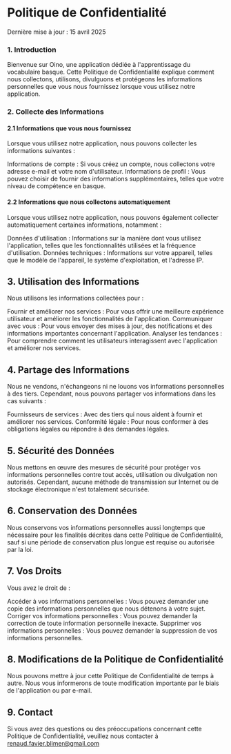 # Politique de Confidentialité
Dernière mise à jour : 15 avril 2025

### 1. Introduction
Bienvenue sur Oino, une application dédiée à l'apprentissage du vocabulaire basque. Cette Politique de Confidentialité explique comment nous collectons, utilisons, divulguons et protégeons les informations personnelles que vous nous fournissez lorsque vous utilisez notre application.

### 2. Collecte des Informations
#### 2.1 Informations que vous nous fournissez
Lorsque vous utilisez notre application, nous pouvons collecter les informations suivantes :

Informations de compte : Si vous créez un compte, nous collectons votre adresse e-mail et votre nom d'utilisateur.
Informations de profil : Vous pouvez choisir de fournir des informations supplémentaires, telles que votre niveau de compétence en basque.
#### 2.2 Informations que nous collectons automatiquement
Lorsque vous utilisez notre application, nous pouvons également collecter automatiquement certaines informations, notamment :

Données d'utilisation : Informations sur la manière dont vous utilisez l'application, telles que les fonctionnalités utilisées et la fréquence d'utilisation.
Données techniques : Informations sur votre appareil, telles que le modèle de l'appareil, le système d'exploitation, et l'adresse IP.
## 3. Utilisation des Informations
Nous utilisons les informations collectées pour :

Fournir et améliorer nos services : Pour vous offrir une meilleure expérience utilisateur et améliorer les fonctionnalités de l'application.
Communiquer avec vous : Pour vous envoyer des mises à jour, des notifications et des informations importantes concernant l'application.
Analyser les tendances : Pour comprendre comment les utilisateurs interagissent avec l'application et améliorer nos services.
## 4. Partage des Informations
Nous ne vendons, n'échangeons ni ne louons vos informations personnelles à des tiers. Cependant, nous pouvons partager vos informations dans les cas suivants :

Fournisseurs de services : Avec des tiers qui nous aident à fournir et améliorer nos services.
Conformité légale : Pour nous conformer à des obligations légales ou répondre à des demandes légales.
## 5. Sécurité des Données
Nous mettons en œuvre des mesures de sécurité pour protéger vos informations personnelles contre tout accès, utilisation ou divulgation non autorisés. Cependant, aucune méthode de transmission sur Internet ou de stockage électronique n'est totalement sécurisée.

## 6. Conservation des Données
Nous conservons vos informations personnelles aussi longtemps que nécessaire pour les finalités décrites dans cette Politique de Confidentialité, sauf si une période de conservation plus longue est requise ou autorisée par la loi.

## 7. Vos Droits
Vous avez le droit de :

Accéder à vos informations personnelles : Vous pouvez demander une copie des informations personnelles que nous détenons à votre sujet.
Corriger vos informations personnelles : Vous pouvez demander la correction de toute information personnelle inexacte.
Supprimer vos informations personnelles : Vous pouvez demander la suppression de vos informations personnelles.
## 8. Modifications de la Politique de Confidentialité
Nous pouvons mettre à jour cette Politique de Confidentialité de temps à autre. Nous vous informerons de toute modification importante par le biais de l'application ou par e-mail.

## 9. Contact
Si vous avez des questions ou des préoccupations concernant cette Politique de Confidentialité, veuillez nous contacter à renaud.favier.blimer@gmail.com
